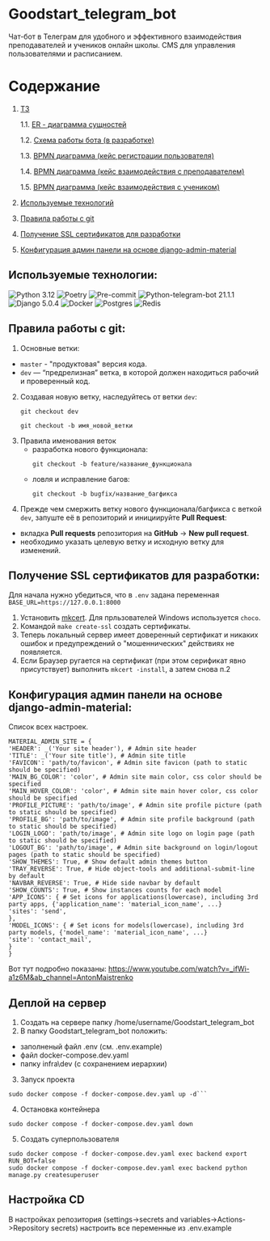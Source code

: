 # Goodstart_telegram_bot

Чат-бот в Телеграм для удобного и эффективного взаимодействия преподавателей и учеников онлайн школы.
CMS для управления пользователями и расписанием.

# Содержание

1. [ТЗ](https://docs.google.com/document/d/1VUSzwJ_7xS27LN53y2hdO5wPQ6rMDnPr/edit)

   1.1. [ER - диаграмма сущностей](docs/Goodstart%20ER%20diagram.jpg)

   1.2. [Схема работы бота (в разработке)](https://miro.com/app/board/uXjVKTz7zLw=/)

   1.3. [BPMN диаграмма (кейс регистрации пользователя)](docs/bpmn/registration.jpg)

   1.4. [BPMN диаграмма (кейс взаимодействия с преподавателем)](docs/bpmn/teacher_interaction.jpg)

   1.5. [BPMN диаграмма (кейс взаимодействия с учеником)](docs/bpmn/student_interaction.jpg)

2. [Используемые технологий](#technologies-project)

3. [Правила работы с git](#git)

4. [Получение SSL сертификатов для разработки](#ssl)

5. [Конфигурация админ панели на основе django-admin-material](#dma)

## Используемые технологии<a id="technologies-project"></a>:

![Python 3.12](https://img.shields.io/badge/Python-3.12-brightgreen.svg?style=flat&logo=python&logoColor=white)
![Poetry](https://img.shields.io/badge/Poetry-brightgreen.svg?style=flat&logo=poetry&logoColor=white&color=blue)
![Pre-commit](https://img.shields.io/badge/pre--commit-brightgreen.svg?style=flat&logo=pre-commit&logoColor=white&color=blue)
![Python-telegram-bot 21.1.1](https://img.shields.io/badge/python--telegram--bot-21.1.1-brightgreen.svg?style=flat&logo=python&logoColor=white)
![Django 5.0.4](https://img.shields.io/badge/Django-5.0.4-brightgreen.svg?style=flat&logo=django&logoColor=white)
![Docker](https://img.shields.io/badge/Docker-brightgreen.svg?style=flat&logo=docker&logoColor=white&color=blue)
![Postgres](https://img.shields.io/badge/Postgres-brightgreen.svg?style=flat&logo=postgresql&logoColor=white&color=blue)
![Redis](https://img.shields.io/badge/Redis-brightgreen.svg?style=flat&logo=redis&logoColor=white&color=blue)


## Правила работы с git<a id="git"></a>:

1. Основные ветки:
- `master` - "продуктовая" версия кода.
- `dev` — “предрелизная” ветка, в которой должен находиться рабочий и проверенный код.
2. Создавая новую ветку, наследуйтесь от ветки `dev`:
    ```
    git checkout dev
    ```
    ```
    git checkout -b имя_новой_ветки
    ```
3. Правила именования веток
   - разработка нового функционала:
     ```
     git checkout -b feature/название_функционала
     ```
   - ловля и исправление багов:
     ```
     git checkout -b bugfix/название_багфикса
     ```
4. Прежде чем смержить ветку нового функционала/багфикса
с веткой `dev`, запуште её в репозиторий и инициируйте <b>Pull Request</b>:
- вкладка <b>Pull requests</b> репозитория на <b>GitHub</b> -> <b>New pull request</b>.
- необходимо указать целевую ветку и исходную ветку для изменений.


## Получение SSL сертификатов для разработки<a id="ssl"></a>:

Для начала нужно убедиться, что в `.env` задана переменная `BASE_URL=https://127.0.0.1:8000`

1. Установить [mkcert](https://github.com/FiloSottile/mkcert). Для прльзователей Windows используется `choco`.
2. Командой `make create-ssl` создать сертификаты.
3. Теперь локальный сервер имеет доверенный сертификат и никаких ошибок и предупреждений о "мошеннических" действиях не появляется.
4. Если Браузер ругается на сертификат (при этом серификат явно присутствует) выполнить `mkcert -install`, а затем снова п.2

## Конфигурация админ панели на основе django-admin-material<a id="dma"></a>:

Cписок всех настроек.

```
MATERIAL_ADMIN_SITE = {
'HEADER': _('Your site header'), # Admin site header
'TITLE': _('Your site title'), # Admin site title
'FAVICON': 'path/to/favicon', # Admin site favicon (path to static should be specified)
'MAIN_BG_COLOR': 'color', # Admin site main color, css color should be specified
'MAIN_HOVER_COLOR': 'color', # Admin site main hover color, css color should be specified
'PROFILE_PICTURE': 'path/to/image', # Admin site profile picture (path to static should be specified)
'PROFILE_BG': 'path/to/image', # Admin site profile background (path to static should be specified)
'LOGIN_LOGO': 'path/to/image', # Admin site logo on login page (path to static should be specified)
'LOGOUT_BG': 'path/to/image', # Admin site background on login/logout pages (path to static should be specified)
'SHOW_THEMES': True, # Show default admin themes button
'TRAY_REVERSE': True, # Hide object-tools and additional-submit-line by default
'NAVBAR_REVERSE': True, # Hide side navbar by default
'SHOW_COUNTS': True, # Show instances counts for each model
'APP_ICONS': { # Set icons for applications(lowercase), including 3rd party apps, {'application_name': 'material_icon_name', ...}
'sites': 'send',
},
'MODEL_ICONS': { # Set icons for models(lowercase), including 3rd party models, {'model_name': 'material_icon_name', ...}
'site': 'contact_mail',
}
}
```
Вот тут подробно показаны:
https://www.youtube.com/watch?v=_ifWi-a1z6M&ab_channel=AntonMaistrenko

## Деплой на сервер
1. Создать на сервере папку /home/username/Goodstart_telegram_bot
2. В папку Goodstart_telegram_bot положить: 
- заполненый файл .env (см. .env.example)
- файл docker-compose.dev.yaml
- папку infra\dev (с сохранением иерархии)
3. Запуск проекта
```
sudo docker compose -f docker-compose.dev.yaml up -d```
```
4. Остановка контейнера
```
sudo docker compose -f docker-compose.dev.yaml down
```
5. Создать суперпользователя
```
sudo docker compose -f docker-compose.dev.yaml exec backend export RUN_BOT=false
sudo docker compose -f docker-compose.dev.yaml exec backend python manage.py createsuperuser
```
## Настройка CD
В настройках репозитория (settings->secrets and variables->Actions->Repository secrets) настроить все переменные из .env.example